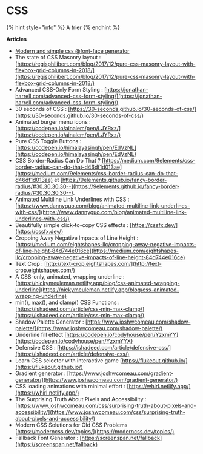 # CSS

{% hint style="info" %}
A trier
{% endhint %}

**Articles**&#x20;

* [Modern and simple css @font-face generator](https://transfonter.org/)
* The state of CSS Masonry layout : [https://regisphilibert.com/blog/2017/12/pure-css-masonry-layout-with-flexbox-grid-columns-in-2018/](https://regisphilibert.com/blog/2017/12/pure-css-masonry-layout-with-flexbox-grid-columns-in-2018/)
* Advanced CSS-Only Form Styling : [https://jonathan-harrell.com/advanced-css-form-styling/](https://jonathan-harrell.com/advanced-css-form-styling/)
* 30 seconds of CSS : [https://30-seconds.github.io/30-seconds-of-css/](https://30-seconds.github.io/30-seconds-of-css/)
* Animated burger menu icons : [https://codepen.io/ainalem/pen/LJYRxz/](https://codepen.io/ainalem/pen/LJYRxz/)
* Pure CSS Toggle Buttons : [https://codepen.io/himalayasingh/pen/EdVzNL](https://codepen.io/himalayasingh/pen/EdVzNL)
* CSS Border-Radius Can Do That ? [https://medium.com/9elements/css-border-radius-can-do-that-d46df1d013ae](https://medium.com/9elements/css-border-radius-can-do-that-d46df1d013ae) et [https://9elements.github.io/fancy-border-radius/#30.30.30.30--](https://9elements.github.io/fancy-border-radius/#30.30.30.30--).
* Animated Multiline Link Underlines with CSS : [https://www.dannyguo.com/blog/animated-multiline-link-underlines-with-css/](https://www.dannyguo.com/blog/animated-multiline-link-underlines-with-css/)
* Beautifully simple click-to-copy CSS effects : [https://cssfx.dev/](https://cssfx.dev/)
* Cropping Away Negative Impacts of Line Height : [https://medium.com/eightshapes-llc/cropping-away-negative-impacts-of-line-height-84d744e016ce](https://medium.com/eightshapes-llc/cropping-away-negative-impacts-of-line-height-84d744e016ce)
* Text Crop : [http://text-crop.eightshapes.com/](http://text-crop.eightshapes.com/)
* A CSS-only, animated, wrapping underline : [https://nickymeuleman.netlify.app/blog/css-animated-wrapping-underline](https://nickymeuleman.netlify.app/blog/css-animated-wrapping-underline)
* min(), max(), and clamp() CSS Functions : [https://ishadeed.com/article/css-min-max-clamp/](https://ishadeed.com/article/css-min-max-clamp/)
* Shadow Palette Generator : [https://www.joshwcomeau.com/shadow-palette/](https://www.joshwcomeau.com/shadow-palette/)
* Underline fill effect [https://codepen.io/codyhouse/pen/YzxmYY](https://codepen.io/codyhouse/pen/YzxmYYX)
* Defensive CSS : [https://ishadeed.com/article/defensive-css/](https://ishadeed.com/article/defensive-css/)
* Learn CSS selector with interactive game [https://flukeout.github.io/](https://flukeout.github.io/)
* Gradient generator : [https://www.joshwcomeau.com/gradient-generator/](https://www.joshwcomeau.com/gradient-generator/)
* CSS loading animations with minimal effort : [https://whirl.netlify.app/](https://whirl.netlify.app/)
* The Surprising Truth About Pixels and Accessibility : [https://www.joshwcomeau.com/css/surprising-truth-about-pixels-and-accessibility/](https://www.joshwcomeau.com/css/surprising-truth-about-pixels-and-accessibility/)
* Modern CSS Solutions for Old CSS Problems [https://moderncss.dev/topics/](https://moderncss.dev/topics/)
* Fallback Font Generator : [https://screenspan.net/fallback](https://screenspan.net/fallback)

